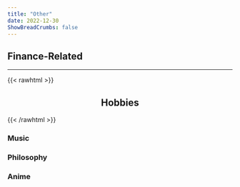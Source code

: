 ```yaml
---
title: "Other"
date: 2022-12-30
ShowBreadCrumbs: false
---
```



## Finance-Related


****
{{< rawhtml >}}<h2 style="text-align: center;">Hobbies</h2> {{< /rawhtml >}}

### Music

### Philosophy

### Anime

